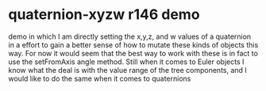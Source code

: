 # quaternion-xyzw r146 demo

demo in which I am directly setting the x,y,z, and w values of a quaternion in a effort to gain a better sense of how to mutate these kinds of objects this way. For now it would seem that the best way to work with these is in fact to use the setFromAxis angle method. Still when it comes to Euler objects I know what the deal is with the value range of the tree components, and I would like to do the same when it comes to quaternions